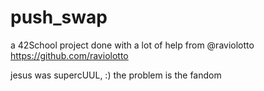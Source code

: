 # push_swap
a 42School project done with a lot of help from @raviolotto https://github.com/raviolotto

jesus was supercUUL, :) the problem is the fandom 
